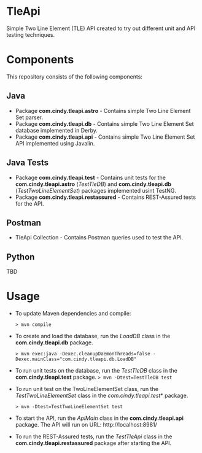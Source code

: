 # TleApi
Simple Two Line Element (TLE) API created to try out different unit and API testing techniques.

# Components

This repository consists of the following components:
## Java
* Package **com.cindy.tleapi.astro** - Contains simple Two Line Element Set parser.
* Package **com.cindy.tleapi.db** - Contains simple Two Line Element Set database
implemented in Derby.
* Package **com.cindy.tleapi.api** - Contains simple Two Line Element Set API implemented using
Javalin.
## Java Tests
* Package **com.cindy.tleapi.test** - Contains unit tests for the **com.cindy.tleapi.astro** (*TestTleDB*) and
**com.cindy.tleapi.db** (*TestTwoLineElementSet*) packages implemented usint TestNG.
* Package **com.cindy.tleapi.restassured** - Contains REST-Assured tests for the API.

## Postman
* TleApi Collection - Contains Postman queries used to test the API.

## Python
TBD

# Usage

* To update Maven dependencies and compile:

    `> mvn compile`
* To create and load the database,   run the *LoadDB* class
in the  **com.cindy.tleapi.db** package.

    `> mvn exec:java -Dexec.cleanupDaemonThreads=false -Dexec.mainClass="com.cindy.tleapi.db.LoadDB"`
    
* To run unit tests on the database, run the *TestTleDB* class
in the **com.cindy.tleapi.test** package.
    `> mvn -Dtest=TestTleDB test`
* To run unit test on the TwoLineElementSet class, run the *TestTwoLineElementSet* class
in the *com.cindy.tleapi.test** package.

    `> mvn -Dtest=TestTwoLineElementSet test`
    
* To start the API,                  run the *ApiMain* class
in the **com.cindy.tleapi.api** package. 
The API will run on
URL:  http://localhost:8981/
* To run the REST-Assured tests,
run the *TestTleApi* class in the **com.cindy.tleapi.restassured** package
after starting the API. 
